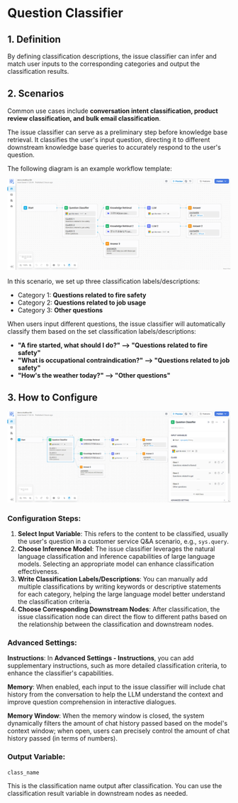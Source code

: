 # Question Classifier

## 1. Definition

By defining classification descriptions, the issue classifier can infer and match user inputs to the corresponding categories and output the classification results.

## 2. Scenarios

Common use cases include **conversation intent classification, product review classification, and bulk email classification**.

The issue classifier can serve as a preliminary step before knowledge base retrieval. It classifies the user's input question, directing it to different downstream knowledge base queries to accurately respond to the user's question.

The following diagram is an example workflow template:

![question_classifier_chatflow](/Workflow/Node_Description/images/question_classifier_chatflow.png)

In this scenario, we set up three classification labels/descriptions:

- Category 1: **Questions related to fire safety**
- Category 2: **Questions related to job usage**
- Category 3: **Other questions**

When users input different questions, the issue classifier will automatically classify them based on the set classification labels/descriptions:

- **"A fire started, what should I do?" —> "Questions related to fire safety"**
- **"What is occupational contraindication?" —> "Questions related to job safety"**
- **"How's the weather today?" —> "Other questions"**

## 3. How to Configure

![configure_classifier](/Workflow/Node_Description/images/configure_classifier.png)

### Configuration Steps:

1. **Select Input Variable**: This refers to the content to be classified, usually the user's question in a customer service Q&A scenario, e.g., ```sys.query```.
2. **Choose Inference Model**: The issue classifier leverages the natural language classification and inference capabilities of large language models. Selecting an appropriate model can enhance classification effectiveness.
3. **Write Classification Labels/Descriptions**: You can manually add multiple classifications by writing keywords or descriptive statements for each category, helping the large language model better understand the classification criteria.
4. **Choose Corresponding Downstream Nodes**: After classification, the issue classification node can direct the flow to different paths based on the relationship between the classification and downstream nodes.

### Advanced Settings:

**Instructions**: In **Advanced Settings - Instructions**, you can add supplementary instructions, such as more detailed classification criteria, to enhance the classifier's capabilities.

**Memory**: When enabled, each input to the issue classifier will include chat history from the conversation to help the LLM understand the context and improve question comprehension in interactive dialogues.

**Memory Window**: When the memory window is closed, the system dynamically filters the amount of chat history passed based on the model's context window; when open, users can precisely control the amount of chat history passed (in terms of numbers).

### Output Variable:

```class_name```

This is the classification name output after classification. You can use the classification result variable in downstream nodes as needed.